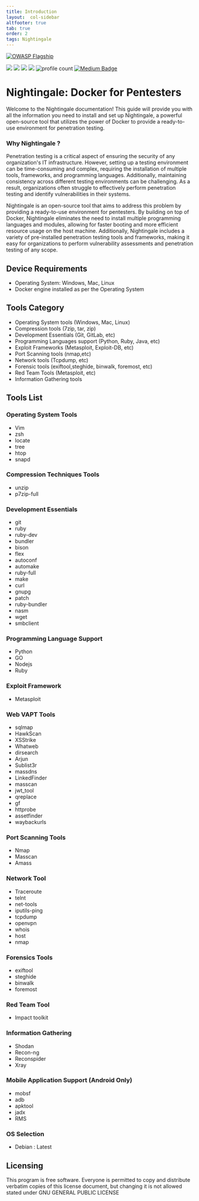 ```yaml
---
title: Introduction
layout:  col-sidebar
altfooter: true
tab: true
order: 2
tags: Nightingale
---
```

<!--Logo and Social Links-->
[![OWASP Flagship](https://img.shields.io/badge/owasp-incubator-blue.svg)](https://www.owasp.org/index.php/Category:OWASP_Project#tab=Project_Inventory) 

![](https://img.shields.io/github/followers/RAJANAGORI?style=social) 
![](https://img.shields.io/github/stars/RAJANAGORI?style=social) 
[![](https://img.shields.io/badge/-Follow-black?style=social&logo=Linkedin)](https://www.linkedin.com/in/raja-nagori/) [![](https://img.shields.io/twitter/follow/RajaNagori7?style=social&label=Follow)](https://twitter.com/RajaNagori7)
![profile count](https://komarev.com/ghpvc/?username=www-project-nightingale&color=blue) 
[![Medium Badge](https://img.shields.io/badge/-@rajanagori-03a57a?style=flat-square&labelColor=000000&logo=Medium&link=https://medium.com/@rajanagori)](https://medium.com/@rajanagori)



<!--Description-->
# Nightingale: Docker for Pentesters

Welcome to the Nightingale documentation! This guide will provide you with all the information you need to install and set up Nightingale, a powerful open-source tool that utilizes the power of Docker to provide a ready-to-use environment for penetration testing.&#x20;

### Why Nightingale ?

Penetration testing is a critical aspect of ensuring the security of any organization's IT infrastructure. However, setting up a testing environment can be time-consuming and complex, requiring the installation of multiple tools, frameworks, and programming languages. Additionally, maintaining consistency across different testing environments can be challenging. As a result, organizations often struggle to effectively perform penetration testing and identify vulnerabilities in their systems.

Nightingale is an open-source tool that aims to address this problem by providing a ready-to-use environment for pentesters. By building on top of Docker, Nightingale eliminates the need to install multiple programming languages and modules, allowing for faster booting and more efficient resource usage on the host machine. Additionally, Nightingale includes a variety of pre-installed penetration testing tools and frameworks, making it easy for organizations to perform vulnerability assessments and penetration testing of any scope.

## Device Requirements
- Operating System: Windows, Mac, Linux
- Docker engine installed as per the Operating System

## Tools Category
- Operating System tools (Windows, Mac, Linux)
- Compression tools (7zip, tar, zip)
- Development Essentials (Git, GitLab, etc)
- Programming Languages support (Python, Ruby, Java, etc)
- Exploit Frameworks (Metasploit, Exploit-DB, etc)
- Port Scanning tools (nmap,etc)
- Network tools (Tcpdump, etc)
- Forensic tools (exiftool,steghide, binwalk, foremost, etc)
- Red Team Tools (Metasploit, etc)
- Information Gathering tools 
## Tools List

### Operating System Tools
- Vim
- zsh
- locate
- tree
- htop
- snapd
### Compression Techniques Tools
- unzip 
- p7zip-full
### Development Essentials
- git 
- ruby  
- ruby-dev 
- bundler 
- bison 
- flex 
- autoconf 
- automake 
- ruby-full 
- make 
- curl 
- gnupg 
- patch 
- ruby-bundler 
- nasm 
- wget 
- smbclient
### Programming Language Support
- Python
- GO
- Nodejs
- Ruby
### Exploit Framework
- Metasploit

### Web VAPT Tools

- sqlmap
- HawkScan
- XSStrike
- Whatweb
- dirsearch
- Arjun
- Sublist3r
- massdns
- LinkedFinder
- masscan
- jwt_tool
- qreplace
- gf
- httprobe
- assetfinder
- waybackurls
### Port Scanning Tools
- Nmap
- Masscan
- Amass 
### Network Tool
- Traceroute
- telnt
- net-tools
- iputils-ping
- tcpdump
- openvpn
- whois
- host
- nmap
### Forensics Tools
- exiftool
- steghide
- binwalk
- foremost
### Red Team Tool
- Impact toolkit
### Information Gathering 
- Shodan
- Recon-ng
- Reconspider
- Xray
### Mobile Application Support (Android Only)
- mobsf
- adb
- apktool
- jadx
- RMS
### OS Selection
- Debian : Latest

<!--Lisence-->
## Licensing
This program is free software. Everyone is permitted to copy and distribute verbatim copies
of this license document, but changing it is not allowed stated under GNU GENERAL PUBLIC LICENSE
